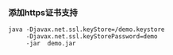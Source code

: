 

### 添加https证书支持

```shell
java -Djavax.net.ssl.keyStore=/demo.keystore 
     -Djavax.net.ssl.keyStorePassword=demo 
     -jar  demo.jar
```